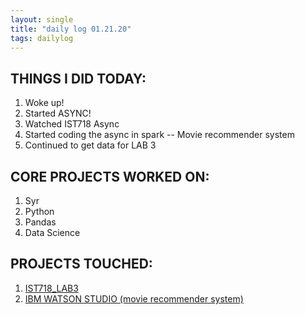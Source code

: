 ```yaml
--- 
layout: single
title: "daily log 01.21.20"
tags: dailylog
---
```


## THINGS I DID TODAY:
1. Woke up!
2. Started ASYNC!
3. Watched IST718 Async 
4. Started coding the async in spark -- Movie recommender system
5. Continued to get data for LAB 3

## CORE PROJECTS WORKED ON:
1. Syr
2. Python
3. Pandas
4. Data Science

## PROJECTS TOUCHED:
1. [IST718_LAB3](https://danielcaraway.github.io/html/IST718_LAB3_i2.html)
2. [IBM WATSON STUDIO (movie recommender system)](https://danielcaraway.github.io/html/IST718_WK3_ASYNC_movierecommender.html)
   


